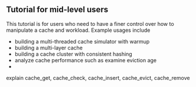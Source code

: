 ## Tutorial for mid-level users 

This tutorial is for users who need to have a finer control over how to manipulate a cache and workload. Example usages include 
* building a multi-threaded cache simulator with warmup 
* building a multi-layer cache 
* building a cache cluster with consistent hashing 
* analyze cache performance such as examine eviction age  
* 


explain cache_get, cache_check, cache_insert, cache_evict, cache_remove 
